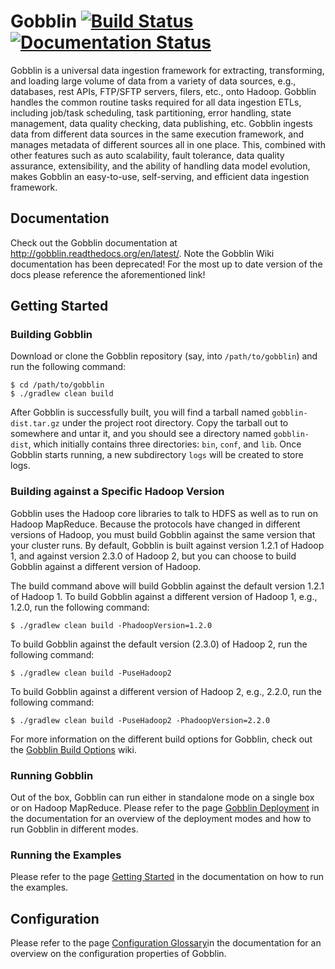 # Gobblin [![Build Status](https://secure.travis-ci.org/linkedin/gobblin.png)](https://travis-ci.org/linkedin/gobblin) [![Documentation Status](https://readthedocs.org/projects/gobblin/badge/?version=latest)](http://gobblin.readthedocs.org/en/latest/?badge=latest)

Gobblin is a universal data ingestion framework for extracting, transforming, and loading large volume of data from a variety of data sources, e.g., databases, rest APIs, FTP/SFTP servers, filers, etc., onto Hadoop. Gobblin handles the common routine tasks required for all data ingestion ETLs, including job/task scheduling, task partitioning, error handling, state management, data quality checking, data publishing, etc. Gobblin ingests data from different data sources in the same execution framework, and manages metadata of different sources all in one place. This, combined with other features such as auto scalability, fault tolerance, data quality assurance, extensibility, and the ability of handling data model evolution, makes Gobblin an easy-to-use, self-serving, and efficient data ingestion framework.

## Documentation

Check out the Gobblin documentation at http://gobblin.readthedocs.org/en/latest/. Note the Gobblin Wiki documentation has been deprecated! For the most up to date version of the docs please reference the aforementioned link!

## Getting Started

### Building Gobblin

Download or clone the Gobblin repository (say, into `/path/to/gobblin`) and run the following command:

	$ cd /path/to/gobblin
	$ ./gradlew clean build

After Gobblin is successfully built, you will find a tarball named `gobblin-dist.tar.gz` under the project root directory. Copy the tarball out to somewhere and untar it, and you should see a directory named `gobblin-dist`, which initially contains three directories: `bin`, `conf`, and `lib`. Once Gobblin starts running, a new subdirectory `logs` will be created to store logs.

### Building against a Specific Hadoop Version

Gobblin uses the Hadoop core libraries to talk to HDFS as well as to run on Hadoop MapReduce. Because the protocols have changed in different versions of Hadoop, you must build Gobblin against the same version that your cluster runs. By default, Gobblin is built against version 1.2.1 of Hadoop 1, and against version 2.3.0 of Hadoop 2, but you can choose to build Gobblin against a different version of Hadoop.

The build command above will build Gobblin against the default version 1.2.1 of Hadoop 1. To build Gobblin against a different version of Hadoop 1, e.g., 1.2.0, run the following command:

	$ ./gradlew clean build -PhadoopVersion=1.2.0

To build Gobblin against the default version (2.3.0) of Hadoop 2, run the following command:

	$ ./gradlew clean build -PuseHadoop2

To build Gobblin against a different version of Hadoop 2, e.g., 2.2.0, run the following command:

	$ ./gradlew clean build -PuseHadoop2 -PhadoopVersion=2.2.0

For more information on the different build options for Gobblin, check out the [Gobblin Build Options](http://gobblin.readthedocs.org/en/latest/user-guide/Gobblin-Build-Options/) wiki.

### Running Gobblin

Out of the box, Gobblin can run either in standalone mode on a single box or on Hadoop MapReduce. Please refer to the page [Gobblin Deployment](http://gobblin.readthedocs.org/en/latest/user-guide/Gobblin-Deployment/) in the documentation for an overview of the deployment modes and how to run Gobblin in different modes.

### Running the Examples

Please refer to the page [Getting Started](http://gobblin.readthedocs.org/en/latest/Getting-Started/) in the documentation on how to run the examples.

## Configuration

Please refer to the page [Configuration Glossary](http://gobblin.readthedocs.org/en/latest/user-guide/Configuration-Properties-Glossary/)in the documentation for an overview on the configuration properties of Gobblin.
